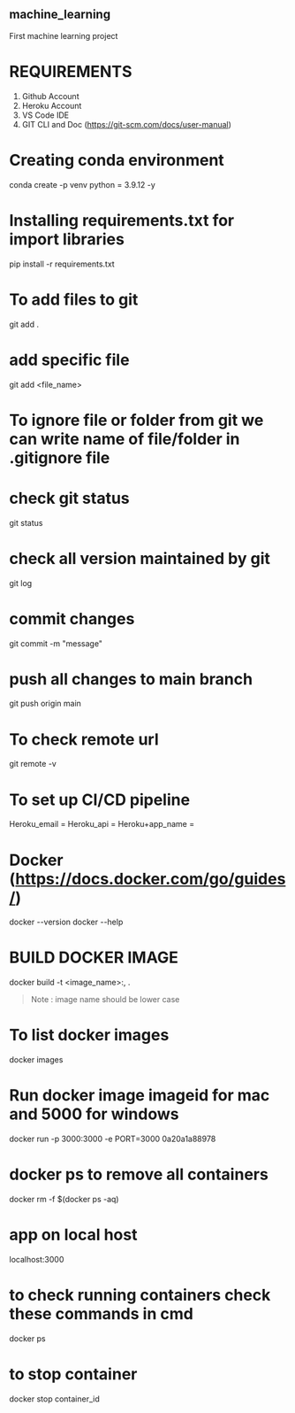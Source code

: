 ## machine_learning
First machine learning project

# REQUIREMENTS  #
1. Github Account
2. Heroku Account
3.  VS Code IDE
4.  GIT CLI and Doc (https://git-scm.com/docs/user-manual)


# Creating conda environment
conda create -p venv python = 3.9.12 -y

# Installing requirements.txt for import libraries
pip install -r requirements.txt


# To add files to git
git add .

# add specific file 
git add <file_name>


# To ignore file or folder from git we can write name of file/folder in .gitignore file

# check git status 
git status


# check all version maintained by git 
git log

# commit changes 
git commit -m "message"

# push all changes to main branch
git push origin main 


# To check remote url
git remote -v

# To set up CI/CD pipeline

Heroku_email = 
Heroku_api =
Heroku+app_name = 

# Docker (https://docs.docker.com/go/guides/)
docker --version
docker --help

# BUILD DOCKER IMAGE
docker build -t <image_name>:,<tagname> .

> Note : image name should be lower case

# To list docker images
docker images

# Run docker image imageid for mac and 5000 for windows
docker run -p 3000:3000 -e PORT=3000 0a20a1a88978 


# docker ps to remove all containers
docker rm -f $(docker ps -aq)

# app on local host 
localhost:3000

# to check running containers check these commands in cmd
docker ps


# to stop container
docker stop container_id 



